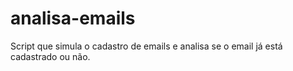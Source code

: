# analisa-emails
Script que simula o cadastro de emails e analisa se o email já está cadastrado ou não.
